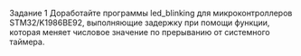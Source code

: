Задание 1
Доработайте программы led_blinking для микроконтроллеров STM32/K1986BE92, выполняющие задержку при помощи функции, которая меняет числовое значение по прерыванию от системного таймера.
